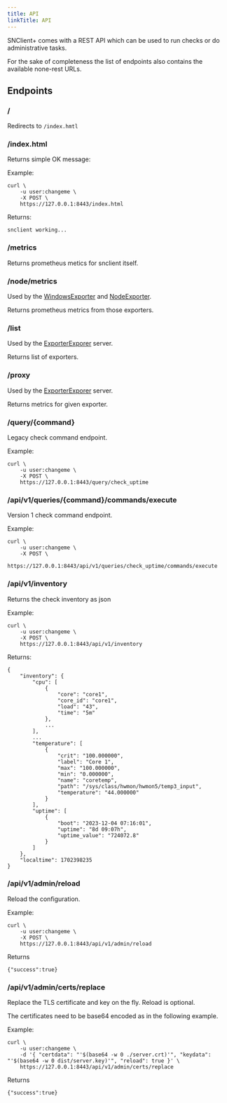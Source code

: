 ```yaml
---
title: API
linkTitle: API
---
```


SNClient+ comes with a REST API which can be used to run checks or do administrative tasks.

For the sake of completeness the list of endpoints also contains the available none-rest URLs.

## Endpoints

### /

Redirects to `/index.hmtl`

### /index.html

Returns simple OK message:

Example:

    curl \
        -u user:changeme \
        -X POST \
        https://127.0.0.1:8443/index.html

Returns:

    snclient working...

### /metrics

Returns prometheus metics for snclient itself.

### /node/metrics

Used by the [WindowsExporter](../prometheus/windows/) and [NodeExporter](../prometheus/node/).

Returns prometheus metrics from those exporters.

### /list

Used by the [ExporterExporer](../prometheus/exporter/) server.

Returns list of exporters.

### /proxy

Used by the [ExporterExporer](../prometheus/exporter/) server.

Returns metrics for given exporter.

### /query/{command}

Legacy check command endpoint.

Example:

    curl \
        -u user:changeme \
        -X POST \
        https://127.0.0.1:8443/query/check_uptime

### /api/v1/queries/{command}/commands/execute

Version 1 check command endpoint.

Example:

    curl \
        -u user:changeme \
        -X POST \
        https://127.0.0.1:8443/api/v1/queries/check_uptime/commands/execute

### /api/v1/inventory

Returns the check inventory as json

Example:

    curl \
        -u user:changeme \
        -X POST \
        https://127.0.0.1:8443/api/v1/inventory

Returns:

    {
        "inventory": {
            "cpu": [
                {
                    "core": "core1",
                    "core_id": "core1",
                    "load": "43",
                    "time": "5m"
                },
                ...
            ],
            ...
            "temperature": [
                {
                    "crit": "100.000000",
                    "label": "Core 1",
                    "max": "100.000000",
                    "min": "0.000000",
                    "name": "coretemp",
                    "path": "/sys/class/hwmon/hwmon5/temp3_input",
                    "temperature": "44.000000"
                }
            ],
            "uptime": [
                {
                    "boot": "2023-12-04 07:16:01",
                    "uptime": "8d 09:07h",
                    "uptime_value": "724072.8"
                }
            ]
        },
        "localtime": 1702398235
    }

### /api/v1/admin/reload

Reload the configuration.

Example:

    curl \
        -u user:changeme \
        -X POST \
        https://127.0.0.1:8443/api/v1/admin/reload

Returns

    {"success":true}

### /api/v1/admin/certs/replace

Replace the TLS certificate and key on the fly. Reload is optional.

The certificates need to be base64 encoded as in the following example.

Example:

    curl \
        -u user:changeme \
        -d '{ "certdata": "'$(base64 -w 0 ./server.crt)'", "keydata": "'$(base64 -w 0 dist/server.key)'", "reload": true }' \
        https://127.0.0.1:8443/api/v1/admin/certs/replace

Returns

    {"success":true}
